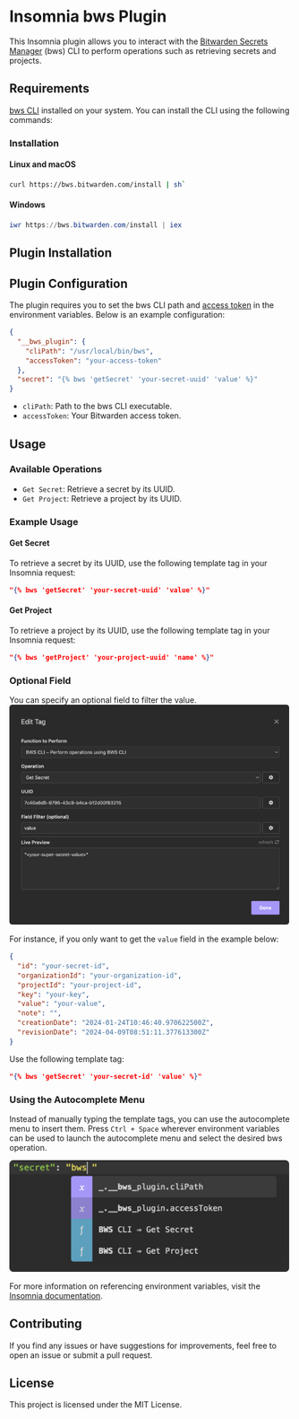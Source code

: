 
# Insomnia bws Plugin

This Insomnia plugin allows you to interact with the [Bitwarden Secrets Manager](https://bitwarden.com/products/secrets-manager/) (bws) CLI to perform operations such as retrieving secrets and projects.

## Requirements

[bws CLI](https://bitwarden.com/help/secrets-manager-cli/) installed on your system. You can install the CLI using the following commands:

### Installation

#### Linux and macOS
```sh
curl https://bws.bitwarden.com/install | sh` 
```

#### Windows

```powershell
iwr https://bws.bitwarden.com/install | iex
```

## Plugin Installation


## Plugin Configuration

The plugin requires you to set the bws CLI path and [access token](https://bitwarden.com/help/access-tokens/) in the environment variables. Below is an example configuration:

```json
{
  "__bws_plugin": {
    "cliPath": "/usr/local/bin/bws",
    "accessToken": "your-access-token"
  },
  "secret": "{% bws 'getSecret' 'your-secret-uuid' 'value' %}"
}
``` 

-   `cliPath`: Path to the bws CLI executable.
-   `accessToken`: Your Bitwarden access token.

## Usage

### Available Operations

-   `Get Secret`: Retrieve a secret by its UUID.
-   `Get Project`: Retrieve a project by its UUID.

### Example Usage

#### Get Secret

To retrieve a secret by its UUID, use the following template tag in your Insomnia request:

```json
"{% bws 'getSecret' 'your-secret-uuid' 'value' %}"
```

#### Get Project

To retrieve a project by its UUID, use the following template tag in your Insomnia request:

```json
"{% bws 'getProject' 'your-project-uuid' 'name' %}"
```

### Optional Field
You can specify an optional field to filter the value. 
<img src="./images/tag.png" alt="Tag Image" width="500"/>

For instance, if you only want to get the `value` field in the example below:

```json
{
  "id": "your-secret-id",
  "organizationId": "your-organization-id",
  "projectId": "your-project-id",
  "key": "your-key",
  "value": "your-value",
  "note": "",
  "creationDate": "2024-01-24T10:46:40.970622500Z",
  "revisionDate": "2024-04-09T08:51:11.377613300Z"
}
```

Use the following template tag:

```json
"{% bws 'getSecret' 'your-secret-id' 'value' %}"
```

### Using the Autocomplete Menu
Instead of manually typing the template tags, you can use the autocomplete menu to insert them. Press `Ctrl + Space` wherever environment variables can be used to launch the autocomplete menu and select the desired bws operation.

<img src="./images/autocomplete.png" alt="Autocomplete Image" width="500"/>

For more information on referencing environment variables, visit the [Insomnia documentation](https://docs.insomnia.rest/insomnia/environment-variables#referencing-environment-variables).

## Contributing

If you find any issues or have suggestions for improvements, feel free to open an issue or submit a pull request.

## License

This project is licensed under the MIT License.
